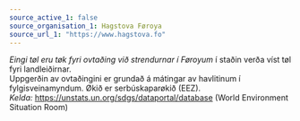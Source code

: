 ```yaml
---
source_active_1: false
source_organisation_1: Hagstova Føroya
source_url_1: "https://www.hagstova.fo"
---
```


*Eingi tøl eru tøk fyri ovtaðing við strendurnar í Føroyum* í staðin verða víst tøl fyri landleiðirnar.  
Uppgerðin av ovtaðingini er grundað á mátingar av havlitinum í fylgisveinamyndum. Økið er serbúskaparøkið (EEZ).  
*Kelda:* https://unstats.un.org/sdgs/dataportal/database (World Environment Situation Room)   
